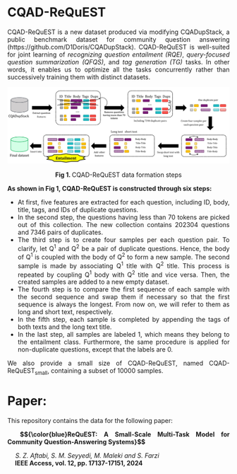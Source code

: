 # CQAD-ReQuEST
<p align="justify">
CQAD-ReQuEST is a new dataset produced via modifying CQADupStack, a public benchmark dataset for community question answering (https://github.com/D1Doris/CQADupStack). CQAD-ReQuEST is well-suited for joint learning of <i>recognizing question entailment (RQE)</i>, <i>query-focused question summarization (QFQS)</i>, and <i>tag generation (TG)</i> tasks. In other words, it enables us to optimize all the tasks concurrently rather than successively training them with distinct datasets. 
</p>

![CQAD-ReQuEST](./CQAD-ReQuEST.jpg?width=600?raw=true)
<p align="center"><b> Fig 1. </b> CQAD-ReQuEST data formation steps</p>


<b> As shown in Fig 1, CQAD-ReQuEST is constructed through six steps:</b><br>
<ul>
  <li align="justify">
    At first, five features are extracted for each question, including ID, body, title, tags, and IDs of duplicate questions. <br>
  </li>
  <li align="justify">
    In the second step, the questions having less than 70 tokens are picked out of this collection. The new collection contains 202304 questions and 7346 pairs of duplicates. <br>
  </li>
  <li align="justify">
    The third step is to create four samples per each question pair. To clarify, let Q<sup>1</sup> and Q<sup>2</sup> be a pair of duplicate questions. Hence, the body of Q<sup>1</sup> is coupled with the body of Q<sup>2</sup> to form a new sample. The second sample is made by associating Q<sup>1</sup>  title with Q<sup>2</sup> title. This process is repeated by coupling Q<sup>1</sup> body with Q<sup>2</sup> title and vice versa. Then, the created samples are added to a new empty dataset. <br>
  </li>
  <li align="justify">
    The fourth step is to compare the first sequence of each sample with the second sequence and swap them if necessary so that the first sequence is always the longest. From now on, we will refer to them as long and short text, respectively. <br>
  </li>
  <li align="justify">
  In the fifth step, each sample is completed by appending the tags of both texts and the long text title. <br>
  </li>
  <li align="justify">
    In the last step, all samples are labeled 1, which means they belong to the entailment class. Furthermore, the same procedure is applied for non-duplicate questions, except that the labels are 0.
</li>
</ul>
<p align="justify">
We also provide a small size of CQAD-ReQuEST, named CQAD-ReQuEST<sub>small</sub>, containing a subset of 10000 samples.
</p>
<h1> Paper: </h1>
<p align="justify">
This repository contains the data for the following paper:
</p>
<p align="justify">
    <b>&emsp;  $${\color{blue}ReQuEST: A Small-Scale Multi-Task Model for Community Question-Answering Systems}$$ </b>
</p>
<p align="justify">
<i> &emsp;   S. Z. Aftabi, S. M. Seyyedi, M. Maleki and S. Farzi</i><br>
<b> &emsp;  IEEE Access, vol. 12, pp. 17137-17151, 2024 </b>
</p>
